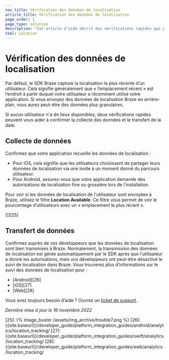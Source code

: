 ```yaml
---
nav_title: Vérification des données de localisation
article_title: Vérification des données de localisation
page_order: 1
page_type: solution
description: "Cet article d’aide décrit des vérifications rapides qui peuvent vous aider si aucun utilisateur n’a des données de localisation."
tool: Location
---
```


# Vérification des données de localisation

Par défaut, le SDK Braze capture la localisation la plus récente d’un utilisateur. Cela signifie généralement que « l’emplacement récent » est l’endroit à partir duquel votre utilisateur a récemment utilisé votre application. Si vous envoyez des données de localisation Braze en arrière-plan, vous aurez peut-être des données plus granulaires.

Si aucun utilisateur n'a de lieux disponibles, deux vérifications rapides peuvent vous aider à confirmer la collecte des données et le transfert de la date.

## Collecte de données

Confirmez que votre application recueille les données de localisation :

- Pour iOS, cela signifie que les utilisateurs choisissent de partager leurs données de localisation via une invite à un moment donné du parcours utilisateur. 
- Pour Android, assurez-vous que votre application demande des autorisations de localisation fine ou grossière lors de l’installation.

Pour voir si les données de localisation de l'utilisateur sont envoyées à Braze, utilisez le filtre **Location Available**. Ce filtre vous permet de voir le pourcentage d’utilisateurs avec un « emplacement le plus récent ».

![][25]

## Transfert de données

Confirmez auprès de vos développeurs que les données de localisation sont bien transmises à Braze. Normalement, la transmission des données de localisation est gérée automatiquement par le SDK après que l'utilisateur a donné les autorisations, mais vos développeurs ont peut-être désactivé le suivi de localisation dans Braze. Vous trouverez plus d’informations sur le suivi des données de localisation pour :
- [Android][26]
- [iOS][27]
- [Web][28]

Vous avez toujours besoin d’aide ? Ouvrez un [ticket de support]({{site.baseurl}}/braze_support/).

_Dernière mise à jour le 16 novembre 2022_

[25]: {% image_buster /assets/img_archive/trouble7.png %}
[26]: {{site.baseurl}}/developer_guide/platform_integration_guides/android/analytics/location_tracking/
[27]: {{site.baseurl}}/developer_guide/platform_integration_guides/swift/analytics/location_tracking/
[28]: {{site.baseurl}}/developer_guide/platform_integration_guides/web/analytics/location_tracking/
